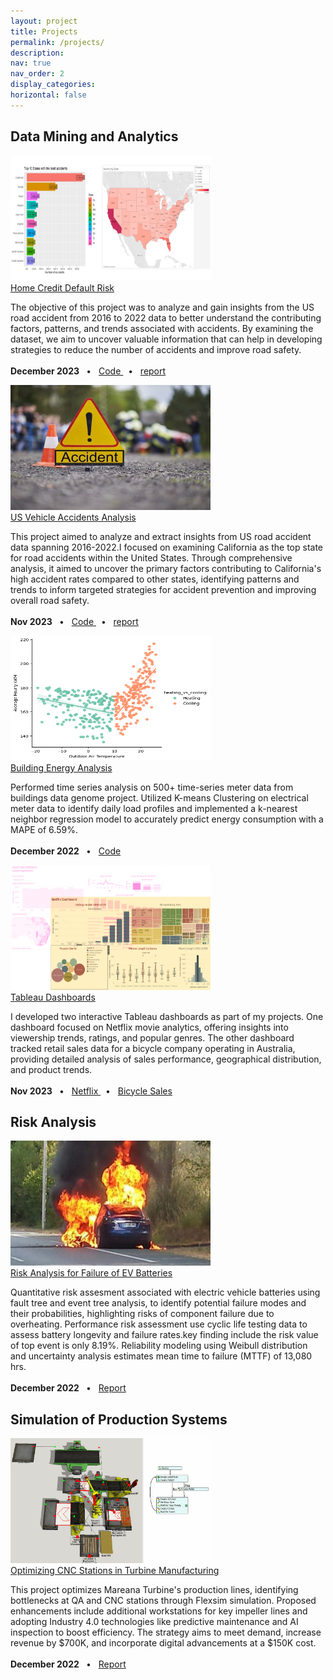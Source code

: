 ```yaml
---
layout: project
title: Projects
permalink: /projects/
description:
nav: true
nav_order: 2
display_categories:
horizontal: false
---
```


<!-- projects -->

<div class="projects">
  <section id="projects" class="portfolio-item">
    <h2>
      Data Mining and Analytics
    </h2>
    <div class="projects-container">
      <div class="project">
        <div class="project-image">
          <a href="" style="height: 12em;">
            <img width="320" height="200" src="../assets/img/projects/dataanalysis.png"
            alt="Project Image" />
          </a>
        </div>
        <div class="project-content">
          <a href="https://docs.google.com/presentation/d/1zNCyu7yM1hGsVfAu0PtWSrSqo8q09ZvbnaHwQeRdvXc/edit#slide=id.p"
          class="research-proj-title" target="_blank">
            Home Credit Default Risk
          </a>
          <p>
            The objective of this project was to analyze and gain insights from the
            US road accident from 2016 to 2022 data to better understand the contributing
            factors, patterns, and trends associated with accidents. By examining the
            dataset, we aim to uncover valuable information that can help in developing
            strategies to reduce the number of accidents and improve road safety.
            <br>
            <br>
            <b>
              December 2023
            </b>
            &nbsp;&nbsp;&bull;&nbsp;&nbsp;
            <a href="https://github.com/kkratos/Home-Credit-Default-Risk">
              Code
            </a>
            &nbsp;&nbsp;&bull;&nbsp;&nbsp;
            <a href="https://docs.google.com/presentation/d/1zNCyu7yM1hGsVfAu0PtWSrSqo8q09ZvbnaHwQeRdvXc/edit#slide=id.p"
            target="_blank">
              report
            </a>
          </p>
        </div>
      </div>
    </div>
    <div class="projects-container">
      <div class="project">
        <div class="project-image">
          <a href="" style="height: 12em;">
            <img width="320" height="200" src="../assets/img/projects/accidents.jpg"
            alt="Project Image" />
          </a>
        </div>
        <div class="project-content">
          <a href="https://docs.google.com/presentation/d/1lTvI8ufdjC_ie17wo_yj4vBeuOUMRvxJmAsXBbnD3-o/edit#slide=id.p"
          class="research-proj-title" target="_blank">
            US Vehicle Accidents Analysis
          </a>
          <p>
            This project aimed to analyze and extract insights from US road accident
            data spanning 2016-2022.I focused on examining California as the top state
            for road accidents within the United States. Through comprehensive analysis,
            it aimed to uncover the primary factors contributing to California's high
            accident rates compared to other states, identifying patterns and trends
            to inform targeted strategies for accident prevention and improving overall
            road safety.
            <br>
            <br>
            <b>
              Nov 2023
            </b>
            &nbsp;&nbsp;&bull;&nbsp;&nbsp;
            <a href="https://github.com/kkratos/Data-Analytics-in-R/blob/main/Project/Final.R"
            target="_blank">
              Code
            </a>
            &nbsp;&nbsp;&bull;&nbsp;&nbsp;
            <a href="https://docs.google.com/presentation/d/1lTvI8ufdjC_ie17wo_yj4vBeuOUMRvxJmAsXBbnD3-o/edit#slide=id.p"
            target="_blank">
              report
            </a>
          </p>
        </div>
      </div>
    </div>
    <div class="projects-container">
      <div class="project">
        <div class="project-image">
          <a href="" style="height: 12em;">
            <img width="320" height="200" src="../assets/img/projects/building.png"
            alt="Project Image" />
          </a>
        </div>
        <div class="project-content">
          <a href="https://github.com/kkratos/machine-learning/tree/main/Building%20Energy%20Analysis"
          class="research-proj-title" target="_blank">
            Building Energy Analysis
          </a>
          <p>
            Performed time series analysis on 500+ time-series meter data from buildings data genome project. Utilized K-means Clustering on electrical meter data to identify daily load profiles and implemented a k-nearest neighbor regression model to accurately predict energy consumption with a MAPE of 6.59%.
            <br>
            <br>
            <b>
              December 2022
            </b>
            &nbsp;&nbsp;&bull;&nbsp;&nbsp;
            <a href="https://github.com/kkratos/machine-learning/tree/main/Building%20Energy%20Analysis"
            target="_blank">
              Code
            </a>
          </p>
        </div>
      </div>
    </div>
    <div class="projects-container">
      <div class="project">
        <div class="project-image">
          <a href="" style="height: 12em;">
            <img width="320" height="200" src="../assets/img/projects/dashboard.png"
            alt="Project Image" />
          </a>
        </div>
        <div class="project-content">
          <a href=""
          class="research-proj-title">
            Tableau Dashboards
          </a>
          <p>
            I developed two interactive Tableau dashboards as part of my projects. One dashboard focused on Netflix movie analytics, offering insights into viewership trends, ratings, and popular genres. The other dashboard tracked retail sales data for a bicycle company operating in Australia, providing detailed analysis of sales performance, geographical distribution, and product trends.
            <br>
            <br>
            <b>
              Nov 2023
            </b>
            &nbsp;&nbsp;&bull;&nbsp;&nbsp;
            <a href="https://public.tableau.com/app/profile/kamalpatel/viz/Netflix_16999804373180/ProfilesofMoviesAdded2010-2019"
            target="_blank">
              Netflix
            </a>
            &nbsp;&nbsp;&bull;&nbsp;&nbsp;
            <a href="https://public.tableau.com/app/profile/kamalpatel/viz/SalesDashboard_16996559156500/Sales"
            target="_blank">
              Bicycle Sales
            </a>
          </p>
        </div>
      </div>
    </div>
  </section>
  <!-- Risk Analysis -->
  <section id="projects" class="portfolio-item">
    <h2>
      Risk Analysis
    </h2>
    <div class="projects-container">
      <div class="project">
        <div class="project-image">
          <a href="" style="height: 12em;">
            <img width="320" height="200" src="../assets/img/projects/risk.png" alt="Project Image"
            />
          </a>
        </div>
        <div class="project-content">
          <a href="#" class="research-proj-title">
            Risk Analysis for Failure of EV Batteries
          </a>
          <p>
            Quantitative risk assesment associated with electric vehicle batteries using
            fault tree and event tree analysis, to identify potential
            failure modes and their probabilities, highlighting risks of component
            failure due to overheating. Performance risk assessment use cyclic life
            testing data to assess battery longevity and failure rates.key finding include the risk value of top event is only 8.19%. 
            Reliability modeling using Weibull distribution and uncertainty analysis estimates mean time to failure (MTTF) of 13,080 hrs.
            <br>
            <br>
            <b>
              December 2022
            </b>
            &nbsp;&nbsp;&bull;&nbsp;&nbsp;
            <a href="https://drive.google.com/file/d/171DwMsI1L774TiRNUt-bis0X0G4FjnyI/view?usp=drive_link"
            target="_blank">
              Report
            </a>
          </p>
        </div>
      </div>
    </div>
    
  </section>
  <!-- Simulation of Production Systems -->
  <section id="projects" class="portfolio-item">
    <h2>
      Simulation of Production Systems
    </h2>
    <div class="projects-container">
      <div class="project">
        <div class="project-image">
          <a href="" style="height: 12em;">
            <img width="320" height="200" src="../assets/img/projects/flexsim.gif" alt="Project Image"
            />
          </a>
        </div>
        <div class="project-content">
          <a href="https://docs.google.com/presentation/d/1BZzvgnlkeKS1BIuX9DnHdslQ32W94SJWLdo1aZteWb8/edit#slide=id.g1f87997393_0_782"
          class="research-proj-title" target="_blank">
            Optimizing CNC Stations in Turbine Manufacturing
          </a>
          <p>
            This project optimizes Mareana Turbine's production lines, identifying
            bottlenecks at QA and CNC stations through Flexsim simulation. Proposed
            enhancements include additional workstations for key impeller lines and
            adopting Industry 4.0 technologies like predictive maintenance and AI inspection
            to boost efficiency. The strategy aims to meet demand, increase revenue
            by $700K, and incorporate digital advancements at a $150K cost.
            <br>
            <br>
            <b>
              December 2022
            </b>
            &nbsp;&nbsp;&bull;&nbsp;&nbsp;
            <!-- <a href="https://drive.google.com/drive/folders/1qlgQ9tQ9yDmx3vQ_kYfpukQJ9BHeg7eI?usp=sharing">FlexSim</a>&nbsp;&nbsp;&bull;&nbsp;&nbsp; -->
            <a href="https://docs.google.com/presentation/d/1BZzvgnlkeKS1BIuX9DnHdslQ32W94SJWLdo1aZteWb8/edit#slide=id.g1f87997393_0_782"
            target="_blank">
              Report
            </a>
          </p>
        </div>
      </div>
    </div>
  </section>
</div>
